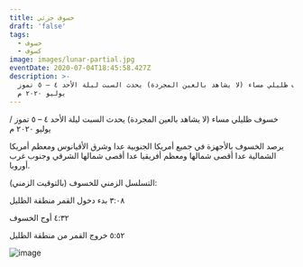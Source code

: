 ```yaml
---
title: خسوف جزئي
draft: 'false'
tags:
  - خسوف
  - كسوف
image: images/lunar-partial.jpg
eventDate: 2020-07-04T18:45:58.427Z
description: >-
  خسوف ظليلي مساء (لا يشاهد بالعين المجردة) يحدث السبت ليلة الأحد ٤ – ٥ تموز /
  يوليو ٢٠٢٠ م
---
```

خسوف ظليلي مساء (لا يشاهد بالعين المجردة) يحدث السبت ليلة الأحد ٤ – ٥ تموز / يوليو ٢٠٢٠ م

يرصد الخسوف بالأجهزة في جميع أمريكا الجنوبية عدا وشرق الأقيانوس ومعظم أمريكا الشمالية عدا أقصى شمالها ومعظم أفريقيا عدا أقصى شمالها الشرقي وجنوب غرب أوروبا.

التسلسل الزمني للخسوف (بالتوقيت الزمني):

٣:٠٨ بدء دخول القمر منطقة الظليل

٤:٣٢ أوج الخسوف

٥:٥٢ خروج القمر من منطقة الظليل



![image](/images/uploads/5jul20.jpeg "مخطط الخسوف")